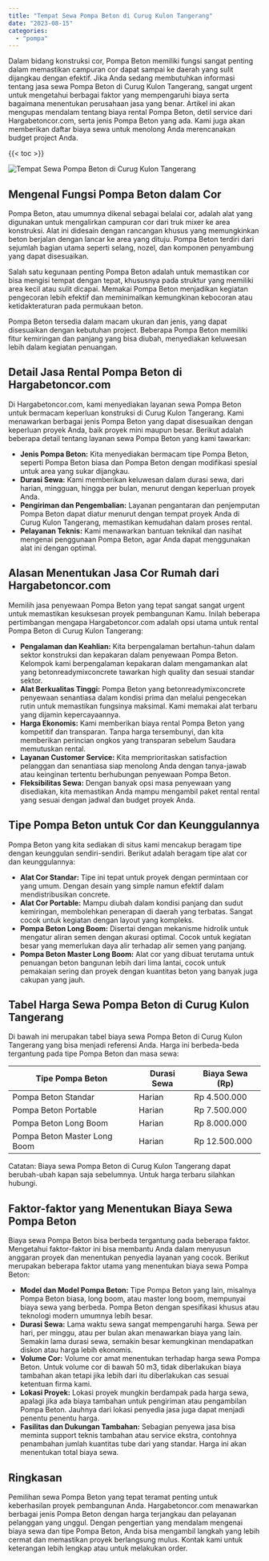 ```yaml
---
title: "Tempat Sewa Pompa Beton di Curug Kulon Tangerang"
date: "2023-08-15"
categories: 
  - "pompa"
---
```




Dalam bidang konstruksi cor, Pompa Beton memiliki fungsi sangat penting dalam memastikan campuran cor dapat sampai ke daerah yang sulit dijangkau dengan efektif. Jika Anda sedang membutuhkan informasi tentang jasa sewa Pompa Beton di Curug Kulon Tangerang, sangat urgent untuk mengetahui berbagai faktor yang mempengaruhi biaya serta bagaimana menentukan perusahaan jasa yang benar. Artikel ini akan mengupas mendalam tentang biaya rental Pompa Beton, detil service dari Hargabetoncor.com, serta jenis Pompa Beton yang ada. Kami juga akan memberikan daftar biaya sewa untuk menolong Anda merencanakan budget project Anda.

{{< toc >}}

![Tempat Sewa Pompa Beton di Curug Kulon Tangerang](https://hargareadymixid.github.io/pompa/concrete-pump%20(17).png)

## Mengenal Fungsi Pompa Beton dalam Cor

Pompa Beton, atau umumnya dikenal sebagai belalai cor, adalah alat yang digunakan untuk mengalirkan campuran cor dari truk mixer ke area konstruksi. Alat ini didesain dengan rancangan khusus yang memungkinkan beton berjalan dengan lancar ke area yang dituju. Pompa Beton terdiri dari sejumlah bagian utama seperti selang, nozel, dan komponen penyambung yang dapat disesuaikan.

Salah satu kegunaan penting Pompa Beton adalah untuk memastikan cor bisa mengisi tempat dengan tepat, khususnya pada struktur yang memiliki area kecil atau sulit dicapai. Memakai Pompa Beton menjadikan kegiatan pengecoran lebih efektif dan meminimalkan kemungkinan kebocoran atau ketidakteraturan pada permukaan beton.

Pompa Beton tersedia dalam macam ukuran dan jenis, yang dapat disesuaikan dengan kebutuhan project. Beberapa Pompa Beton memiliki fitur kemiringan dan panjang yang bisa diubah, menyediakan keluwesan lebih dalam kegiatan penuangan.

## Detail Jasa Rental Pompa Beton di Hargabetoncor.com

Di Hargabetoncor.com, kami menyediakan layanan sewa Pompa Beton untuk bermacam keperluan konstruksi di Curug Kulon Tangerang. Kami menawarkan berbagai jenis Pompa Beton yang dapat disesuaikan dengan keperluan proyek Anda, baik proyek mini maupun besar. Berikut adalah beberapa detail tentang layanan sewa Pompa Beton yang kami tawarkan:

- **Jenis Pompa Beton:** Kita menyediakan bermacam tipe Pompa Beton, seperti Pompa Beton biasa dan Pompa Beton dengan modifikasi spesial untuk area yang sukar dijangkau.
- **Durasi Sewa:** Kami memberikan keluwesan dalam durasi sewa, dari harian, mingguan, hingga per bulan, menurut dengan keperluan proyek Anda.
- **Pengiriman dan Pengembalian:** Layanan pengantaran dan penjemputan Pompa Beton dapat diatur menurut dengan tempat proyek Anda di Curug Kulon Tangerang, memastikan kemudahan dalam proses rental.
- **Pelayanan Teknis:** Kami menawarkan bantuan teknikal dan nasihat mengenai penggunaan Pompa Beton, agar Anda dapat menggunakan alat ini dengan optimal.

## Alasan Menentukan Jasa Cor Rumah dari Hargabetoncor.com

Memilih jasa penyewaan Pompa Beton yang tepat sangat sangat urgent untuk memastikan kesuksesan proyek pembangunan Kamu. Inilah beberapa pertimbangan mengapa Hargabetoncor.com adalah opsi utama untuk rental Pompa Beton di Curug Kulon Tangerang:

- **Pengalaman dan Keahlian:** Kita berpengalaman bertahun-tahun dalam sektor konstruksi dan kepakaran dalam penyewaan Pompa Beton. Kelompok kami berpengalaman kepakaran dalam mengamankan alat yang betonreadymixconcrete tawarkan high quality dan sesuai standar sektor.
- **Alat Berkualitas Tinggi:** Pompa Beton yang betonreadymixconcrete penyewaan senantiasa dalam kondisi prima dan melalui pengecekan rutin untuk memastikan fungsinya maksimal. Kami memakai alat terbaru yang dijamin kepercayaannya.
- **Harga Ekonomis:** Kami memberikan biaya rental Pompa Beton yang kompetitif dan transparan. Tanpa harga tersembunyi, dan kita memberikan perincian ongkos yang transparan sebelum Saudara memutuskan rental.
- **Layanan Customer Service:** Kita memprioritaskan satisfaction pelanggan dan senantiasa siap menolong Anda dengan tanya-jawab atau keinginan tertentu berhubungan penyewaan Pompa Beton.
- **Fleksibilitas Sewa:** Dengan banyak opsi masa penyewaan yang disediakan, kita memastikan Anda mampu mengambil paket rental rental yang sesuai dengan jadwal dan budget proyek Anda.

## Tipe Pompa Beton untuk Cor dan Keunggulannya

Pompa Beton yang kita sediakan di situs kami mencakup beragam tipe dengan keunggulan sendiri-sendiri. Berikut adalah beragam tipe alat cor dan keunggulannya:

- **Alat Cor Standar:** Tipe ini tepat untuk proyek dengan permintaan cor yang umum. Dengan desain yang simple namun efektif dalam mendistribusikan concrete.
- **Alat Cor Portable:** Mampu diubah dalam kondisi panjang dan sudut kemiringan, membolehkan penerapan di daerah yang terbatas. Sangat cocok untuk kegiatan dengan layout yang kompleks.
- **Pompa Beton Long Boom:** Disertai dengan mekanisme hidrolik untuk mengatur aliran semen dengan akurasi optimal. Cocok untuk kegiatan besar yang memerlukan daya alir terhadap alir semen yang panjang.
- **Pompa Beton Master Long Boom:** Alat cor yang dibuat terutama untuk penuangan beton bangunan lebih dari lima lantai, cocok untuk pemakaian sering dan proyek dengan kuantitas beton yang banyak juga cakupan yang jauh.

## Tabel Harga Sewa Pompa Beton di Curug Kulon Tangerang

Di bawah ini merupakan tabel biaya sewa Pompa Beton di Curug Kulon Tangerang yang bisa menjadi referensi Anda. Harga ini berbeda-beda tergantung pada tipe Pompa Beton dan masa sewa:

| Tipe Pompa Beton | Durasi Sewa | Biaya Sewa (Rp) |
| --- | --- | --- |
| Pompa Beton Standar | Harian | Rp 4.500.000 |
| Pompa Beton Portable | Harian | Rp 7.500.000 |
| Pompa Beton Long Boom | Harian | Rp 8.000.000 |
| Pompa Beton Master Long Boom | Harian | Rp 12.500.000 |

Catatan: Biaya sewa Pompa Beton di Curug Kulon Tangerang dapat berubah-ubah kapan saja sebelumnya. Untuk harga terbaru silahkan hubungi.

## Faktor-faktor yang Menentukan Biaya Sewa Pompa Beton

Biaya sewa Pompa Beton bisa berbeda tergantung pada beberapa faktor. Mengetahui faktor-faktor ini bisa membantu Anda dalam menyusun anggaran proyek dan menentukan penyedia layanan yang cocok. Berikut merupakan beberapa faktor utama yang menentukan biaya sewa Pompa Beton:

- **Model dan Model Pompa Beton:** Tipe Pompa Beton yang lain, misalnya Pompa Beton biasa, long boom, atau master long boom, mempunyai biaya sewa yang berbeda. Pompa Beton dengan spesifikasi khusus atau teknologi modern umumnya lebih besar.
- **Durasi Sewa:** Lama waktu sewa sangat mempengaruhi harga. Sewa per hari, per minggu, atau per bulan akan menawarkan biaya yang lain. Semakin lama durasi sewa, semakin besar kemungkinan mendapatkan diskon atau harga lebih ekonomis.
- **Volume Cor:** Volume cor amat menentukan terhadap harga sewa Pompa Beton. Untuk volume cor di bawah 50 m3, tidak diberlakukan biaya tambahan akan tetapi jika lebih dari itu diberlakukan cas sesuai ketentuan firma kami.
- **Lokasi Proyek:** Lokasi proyek mungkin berdampak pada harga sewa, apalagi jika ada biaya tambahan untuk pengiriman atau pengambilan Pompa Beton. Jauhnya dari lokasi penyedia jasa juga dapat menjadi penentu penentu harga.
- **Fasilitas dan Dukungan Tambahan:** Sebagian penyewa jasa bisa meminta support teknis tambahan atau service ekstra, contohnya penambahan jumlah kuantitas tube dari yang standar. Harga ini akan menentukan total biaya sewa.

## Ringkasan

Pemilihan sewa Pompa Beton yang tepat teramat penting untuk keberhasilan proyek pembangunan Anda. Hargabetoncor.com menawarkan berbagai jenis Pompa Beton dengan harga terjangkau dan pelayanan pelanggan yang unggul. Dengan pengertian yang mendalam mengenai biaya sewa dan tipe Pompa Beton, Anda bisa mengambil langkah yang lebih cermat dan memastikan proyek berlangsung mulus. Kontak kami untuk keterangan lebih lengkap atau untuk melakukan order.
